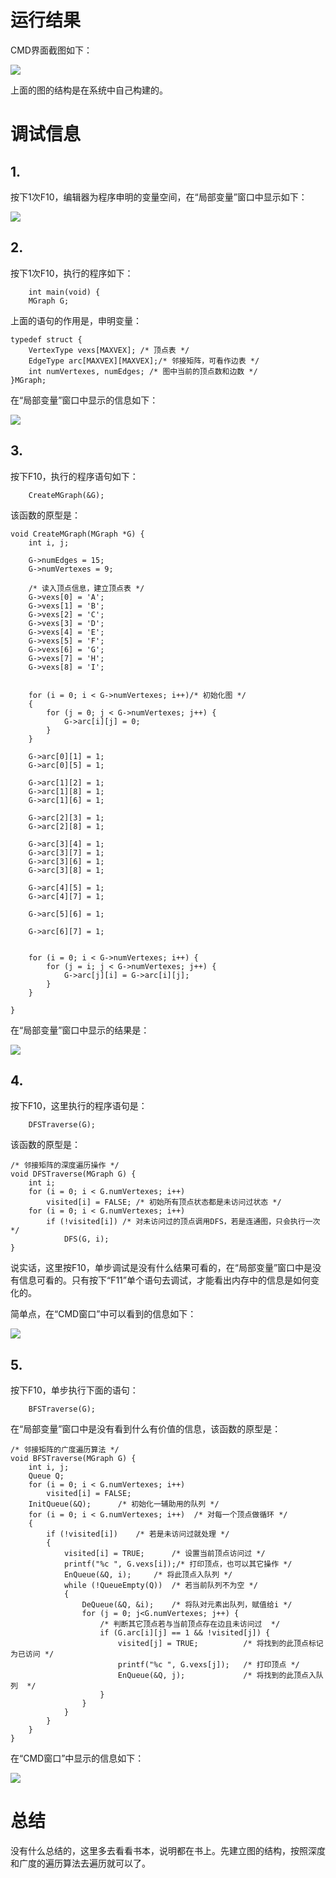 # 运行结果

CMD界面截图如下：

![](img/result.png)

上面的图的结构是在系统中自己构建的。

# 调试信息

## 1.

按下1次F10，编辑器为程序申明的变量空间，在“局部变量”窗口中显示如下：

![](img/img1.png)

## 2.

按下1次F10，执行的程序如下：

```
	int main(void) {
	MGraph G;
```

上面的语句的作用是，申明变量：

```
typedef struct {
	VertexType vexs[MAXVEX]; /* 顶点表 */
	EdgeType arc[MAXVEX][MAXVEX];/* 邻接矩阵，可看作边表 */
	int numVertexes, numEdges; /* 图中当前的顶点数和边数 */
}MGraph;
```

在“局部变量”窗口中显示的信息如下：

![](img/img2.png)

## 3.

按下F10，执行的程序语句如下：

```
	CreateMGraph(&G);
```

该函数的原型是：

```
void CreateMGraph(MGraph *G) {
	int i, j;

	G->numEdges = 15;
	G->numVertexes = 9;

	/* 读入顶点信息，建立顶点表 */
	G->vexs[0] = 'A';
	G->vexs[1] = 'B';
	G->vexs[2] = 'C';
	G->vexs[3] = 'D';
	G->vexs[4] = 'E';
	G->vexs[5] = 'F';
	G->vexs[6] = 'G';
	G->vexs[7] = 'H';
	G->vexs[8] = 'I';


	for (i = 0; i < G->numVertexes; i++)/* 初始化图 */
	{
		for (j = 0; j < G->numVertexes; j++) {
			G->arc[i][j] = 0;
		}
	}

	G->arc[0][1] = 1;
	G->arc[0][5] = 1;

	G->arc[1][2] = 1;
	G->arc[1][8] = 1;
	G->arc[1][6] = 1;

	G->arc[2][3] = 1;
	G->arc[2][8] = 1;

	G->arc[3][4] = 1;
	G->arc[3][7] = 1;
	G->arc[3][6] = 1;
	G->arc[3][8] = 1;

	G->arc[4][5] = 1;
	G->arc[4][7] = 1;

	G->arc[5][6] = 1;

	G->arc[6][7] = 1;


	for (i = 0; i < G->numVertexes; i++) {
		for (j = i; j < G->numVertexes; j++) {
			G->arc[j][i] = G->arc[i][j];
		}
	}

}
```

在“局部变量”窗口中显示的结果是：

![](img/img3.png)

## 4.

按下F10，这里执行的程序语句是：

```
	DFSTraverse(G);
```

该函数的原型是：

```
/* 邻接矩阵的深度遍历操作 */
void DFSTraverse(MGraph G) {
	int i;
	for (i = 0; i < G.numVertexes; i++)
		visited[i] = FALSE; /* 初始所有顶点状态都是未访问过状态 */
	for (i = 0; i < G.numVertexes; i++)
		if (!visited[i]) /* 对未访问过的顶点调用DFS，若是连通图，只会执行一次 */
			DFS(G, i);
}
```

说实话，这里按F10，单步调试是没有什么结果可看的，在“局部变量”窗口中是没有信息可看的。只有按下“F11”单个语句去调试，才能看出内存中的信息是如何变化的。

简单点，在“CMD窗口”中可以看到的信息如下：

![](img/img4.png)

## 5.

按下F10，单步执行下面的语句：

```
	BFSTraverse(G);
```

在“局部变量”窗口中是没有看到什么有价值的信息，该函数的原型是：

```
/* 邻接矩阵的广度遍历算法 */
void BFSTraverse(MGraph G) {
	int i, j;
	Queue Q;
	for (i = 0; i < G.numVertexes; i++)
		visited[i] = FALSE;
	InitQueue(&Q);		/* 初始化一辅助用的队列 */
	for (i = 0; i < G.numVertexes; i++)  /* 对每一个顶点做循环 */
	{
		if (!visited[i])	/* 若是未访问过就处理 */
		{
			visited[i] = TRUE;		/* 设置当前顶点访问过 */
			printf("%c ", G.vexs[i]);/* 打印顶点，也可以其它操作 */
			EnQueue(&Q, i);		/* 将此顶点入队列 */
			while (!QueueEmpty(Q))	/* 若当前队列不为空 */
			{
				DeQueue(&Q, &i);	/* 将队对元素出队列，赋值给i */
				for (j = 0; j<G.numVertexes; j++) {
					/* 判断其它顶点若与当前顶点存在边且未访问过  */
					if (G.arc[i][j] == 1 && !visited[j]) {
						visited[j] = TRUE;			/* 将找到的此顶点标记为已访问 */
						printf("%c ", G.vexs[j]);	/* 打印顶点 */
						EnQueue(&Q, j);				/* 将找到的此顶点入队列  */
					}
				}
			}
		}
	}
}
```

在“CMD窗口”中显示的信息如下：

![](img/img5.png)



# 总结

没有什么总结的，这里多去看看书本，说明都在书上。先建立图的结构，按照深度和广度的遍历算法去遍历就可以了。







